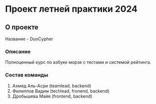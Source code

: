 # Проект летней практики 2024

## О проекте

Название - DuoCypher

### Описание
Полноценный курс по азбуке морзе с тестами и системой рейтинга.

### Состав команды
1) Ахмед Аль-Асри (teamlead, backend)
2) Филиппов Вадим (techlead, fronend, backend)
3) Дробышева Майя (frontend, backend)

